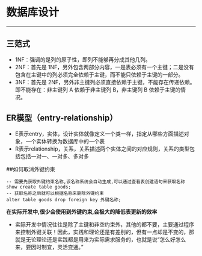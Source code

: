 # 数据库设计
---
## 三范式
- 1NF：强调的是列的原子性，即列不能够再分成其他几列。
- 2NF：首先是 1NF，另外包含两部分内容，一是表必须有一个主键；二是没有包含在主键中的列必须完全依赖于主键，而不能只依赖于主键的一部分。
- 3NF：首先是 2NF，另外非主键列必须直接依赖于主键，不能存在传递依赖。即不能存在：非主键列 A 依赖于非主键列 B，非主键列 B 依赖于主键的情况。
## ER模型（entry-relationship）
- E表示entry，实体，设计实体就像定义一个类一样，指定从哪些方面描述对象，一个实体转换为数据库中的一个表
- R表示relationship，关系，关系描述两个实体之间的对应规则，关系的类型包括包括一对一、一对多、多对多

##如何取消外键约束


```
-- 需要先获取外键约束名称,该名称系统会自动生成,可以通过查看表创建语句来获取名称
show create table goods;
-- 获取名称之后就可以根据名称来删除外键约束
alter table goods drop foreign key 外键名称;
```
**在实际开发中,很少会使用到外键约束,会极大的降低表更新的效率**

- 实际开发中情况往往是除了主键和非空约束外，其他的都不要，主要通过程序来控制外键关联！因此，实践和理论还是有差别的，但有一点却是不变的，那就是无论理论还是实践都是用来为实际需求服务的，也就是说“怎么好怎么来，要因时制宜，灵活变通。”

